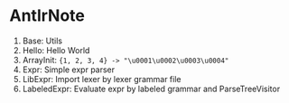 # AntlrNote

1. Base: Utils
2. Hello: Hello World
3. ArrayInit: `{1, 2, 3, 4} -> "\u0001\u0002\u0003\u0004"` 
4. Expr: Simple expr parser
5. LibExpr: Import lexer by lexer grammar file
6. LabeledExpr: Evaluate expr by labeled grammar and ParseTreeVisitor
